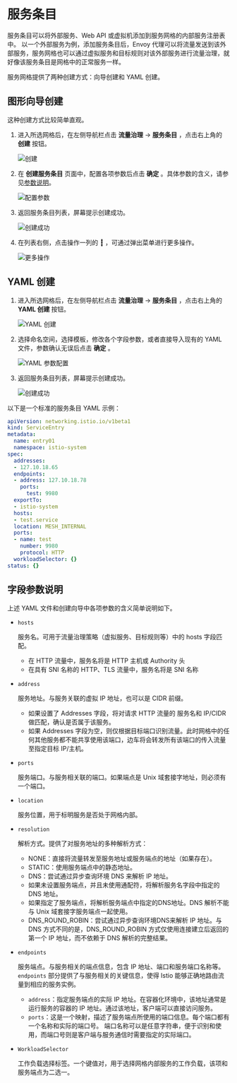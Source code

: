 # 服务条目

服务条目可以将外部服务、Web API 或虚拟机添加到服务网格的内部服务注册表中。
以一个外部服务为例，添加服务条目后，Envoy 代理可以将流量发送到该外部服务，服务网格也可以通过虚拟服务和目标规则对该外部服务进行流量治理，就好像该服务条目是网格中的正常服务一样。

服务网格提供了两种创建方式：向导创建和 YAML 创建。

## 图形向导创建

这种创建方式比较简单直观。

1. 进入所选网格后，在左侧导航栏点击 __流量治理__ -> __服务条目__ ，点击右上角的 __创建__ 按钮。

    ![创建](https://docs.daocloud.io/daocloud-docs-images/docs/mspider/images/entry01.png)

1. 在 __创建服务条目__ 页面中，配置各项参数后点击 __确定__ 。具体参数的含义，请参见[参数说明](#_3)。

    ![配置参数](https://docs.daocloud.io/daocloud-docs-images/docs/mspider/images/entry02.png)

1. 返回服务条目列表，屏幕提示创建成功。

    ![创建成功](https://docs.daocloud.io/daocloud-docs-images/docs/mspider/images/entry03.png)

1. 在列表右侧，点击操作一列的 __┇__ ，可通过弹出菜单进行更多操作。

    ![更多操作](https://docs.daocloud.io/daocloud-docs-images/docs/mspider/images/entry04.png)

## YAML 创建

1. 进入所选网格后，在左侧导航栏点击 __流量治理__ -> __服务条目__ ，点击右上角的 __YAML 创建__ 按钮。

    ![YAML 创建](https://docs.daocloud.io/daocloud-docs-images/docs/mspider/images/entry05.png)

1. 选择命名空间，选择模板，修改各个字段参数，或者直接导入现有的 YAML 文件，参数确认无误后点击 __确定__ 。

    ![YAML 参数配置](https://docs.daocloud.io/daocloud-docs-images/docs/mspider/images/entry06.png)

1. 返回服务条目列表，屏幕提示创建成功。

    ![创建成功](https://docs.daocloud.io/daocloud-docs-images/docs/mspider/images/entry07.png)

以下是一个标准的服务条目 YAML 示例：

```yaml
apiVersion: networking.istio.io/v1beta1
kind: ServiceEntry
metadata:
  name: entry01
  namespace: istio-system
spec:
  addresses:
  - 127.10.18.65
  endpoints:
  - address: 127.10.18.78
    ports:
      test: 9980
  exportTo:
  - istio-system
  hosts:
  - test.service
  location: MESH_INTERNAL
  ports:
  - name: test
    number: 9980
    protocol: HTTP
  workloadSelector: {}
status: {}
```

## 字段参数说明

上述 YAML 文件和创建向导中各项参数的含义简单说明如下。

- `hosts`

    服务名。可用于流量治理策略（虚拟服务、目标规则等）中的 hosts 字段匹配。

    - 在 HTTP 流量中，服务名将是 HTTP 主机或 Authority 头
    - 在具有 SNI 名称的 HTTP、TLS 流量中，服务名将是 SNI 名称

- `address`

    服务地址。与服务关联的虚拟 IP 地址，也可以是 CIDR 前缀。

    - 如果设置了 Addresses 字段，将对请求 HTTP 流量的 服务名和 IP/CIDR 做匹配，确认是否属于该服务。
    - 如果 Addresses 字段为空，则仅根据目标端口识别流量。此时网格中的任何其他服务都不能共享使用该端口，边车将会转发所有该端口的传入流量至指定目标 IP/主机。

- `ports`
  
    服务端口。与服务相关联的端口。如果端点是 Unix 域套接字地址，则必须有一个端口。

- `location`
    
    服务位置，用于标明服务是否处于网格内部。

- `resolution`

    解析方式。提供了对服务地址的多种解析方式：

    - NONE：直接将流量转发至服务地址或服务端点的地址（如果存在）。
    - STATIC：使用服务端点中的静态地址。
    - DNS：尝试通过异步查询环境 DNS 来解析 IP 地址。
    - 如果未设置服务端点，并且未使用通配符，将解析服务名字段中指定的 DNS 地址。
    - 如果指定了服务端点，将解析服务端点中指定的DNS地址。DNS 解析不能与 Unix 域套接字服务端点一起使用。
    - DNS_ROUND_ROBIN：尝试通过异步查询环境DNS来解析 IP 地址。与 DNS 方式不同的是，DNS_ROUND_ROBIN 方式仅使用连接建立后返回的第一个 IP 地址，而不依赖于 DNS 解析的完整结果。

- `endpoints`

    服务端点。与服务相关的端点信息，包含 IP 地址、端口和服务端口名称等。
    `endpoints` 部分提供了与服务相关的关键信息，使得 Istio 能够正确地路由流量到相应的服务实例。

    - `address`：指定服务端点的实际 IP 地址。在容器化环境中，该地址通常是运行服务的容器的 IP 地址。通过该地址，客户端可以直接访问服务。
    - `ports`：这是一个映射，描述了服务端点所使用的端口信息。每个端口都有一个名称和实际的端口号。
      端口名称可以是任意字符串，便于识别和使用，而端口号则是客户端与服务通信时需要指定的实际端口。

- `WorkloadSelector`

    工作负载选择标签。一个键值对，用于选择网格内部服务的工作负载，该项和服务端点为二选一。

<!-- 创建后如何使用这些服务条目？ -->
